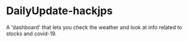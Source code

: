 # DailyUpdate-hackjps
A 'dashboard' that lets you check the weather and look at info related to stocks and covid-19.
